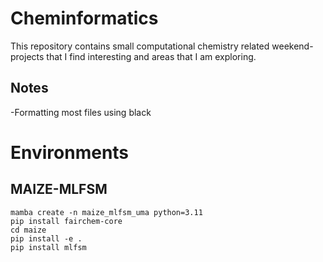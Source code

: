 # Cheminformatics
This repository contains small computational chemistry related weekend-projects that I find interesting and areas that I am exploring.

## Notes
-Formatting most files using black


# Environments
## MAIZE-MLFSM
```
mamba create -n maize_mlfsm_uma python=3.11
pip install fairchem-core
cd maize
pip install -e .
pip install mlfsm
```
